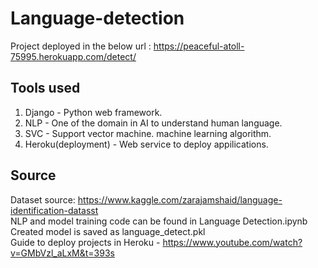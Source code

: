 # Language-detection

Project deployed in the below url :
https://peaceful-atoll-75995.herokuapp.com/detect/

## Tools used
1. Django - Python web framework.
2. NLP - One of the domain in AI to understand human language.
3. SVC - Support vector machine. machine learning algorithm.
4. Heroku(deployment) - Web service to deploy appilications.

## Source
Dataset source: https://www.kaggle.com/zarajamshaid/language-identification-datasst  
NLP and model training code can be found in Language Detection.ipynb  
Created model is saved as language_detect.pkl  
Guide to deploy projects in Heroku - https://www.youtube.com/watch?v=GMbVzl_aLxM&t=393s
